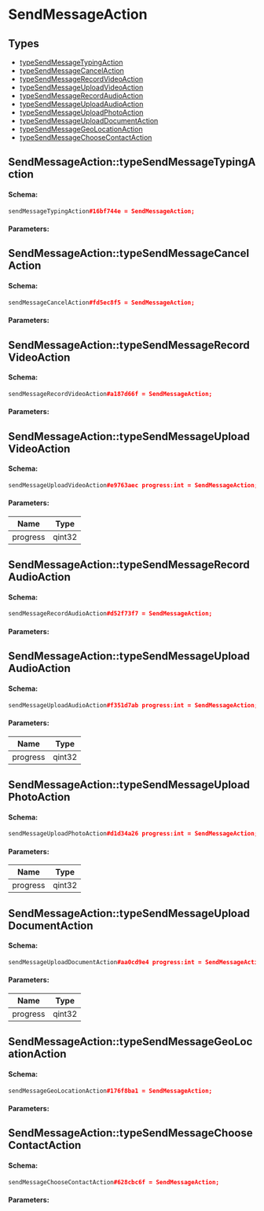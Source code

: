 # SendMessageAction

## Types

* [typeSendMessageTypingAction](#sendmessageactiontypesendmessagetypingaction)
* [typeSendMessageCancelAction](#sendmessageactiontypesendmessagecancelaction)
* [typeSendMessageRecordVideoAction](#sendmessageactiontypesendmessagerecordvideoaction)
* [typeSendMessageUploadVideoAction](#sendmessageactiontypesendmessageuploadvideoaction)
* [typeSendMessageRecordAudioAction](#sendmessageactiontypesendmessagerecordaudioaction)
* [typeSendMessageUploadAudioAction](#sendmessageactiontypesendmessageuploadaudioaction)
* [typeSendMessageUploadPhotoAction](#sendmessageactiontypesendmessageuploadphotoaction)
* [typeSendMessageUploadDocumentAction](#sendmessageactiontypesendmessageuploaddocumentaction)
* [typeSendMessageGeoLocationAction](#sendmessageactiontypesendmessagegeolocationaction)
* [typeSendMessageChooseContactAction](#sendmessageactiontypesendmessagechoosecontactaction)

## SendMessageAction::typeSendMessageTypingAction

#### Schema:

```c++
sendMessageTypingAction#16bf744e = SendMessageAction;
```

#### Parameters:


## SendMessageAction::typeSendMessageCancelAction

#### Schema:

```c++
sendMessageCancelAction#fd5ec8f5 = SendMessageAction;
```

#### Parameters:


## SendMessageAction::typeSendMessageRecordVideoAction

#### Schema:

```c++
sendMessageRecordVideoAction#a187d66f = SendMessageAction;
```

#### Parameters:


## SendMessageAction::typeSendMessageUploadVideoAction

#### Schema:

```c++
sendMessageUploadVideoAction#e9763aec progress:int = SendMessageAction;
```

#### Parameters:

|Name|Type|
|----|----|
|progress|qint32|

## SendMessageAction::typeSendMessageRecordAudioAction

#### Schema:

```c++
sendMessageRecordAudioAction#d52f73f7 = SendMessageAction;
```

#### Parameters:


## SendMessageAction::typeSendMessageUploadAudioAction

#### Schema:

```c++
sendMessageUploadAudioAction#f351d7ab progress:int = SendMessageAction;
```

#### Parameters:

|Name|Type|
|----|----|
|progress|qint32|

## SendMessageAction::typeSendMessageUploadPhotoAction

#### Schema:

```c++
sendMessageUploadPhotoAction#d1d34a26 progress:int = SendMessageAction;
```

#### Parameters:

|Name|Type|
|----|----|
|progress|qint32|

## SendMessageAction::typeSendMessageUploadDocumentAction

#### Schema:

```c++
sendMessageUploadDocumentAction#aa0cd9e4 progress:int = SendMessageAction;
```

#### Parameters:

|Name|Type|
|----|----|
|progress|qint32|

## SendMessageAction::typeSendMessageGeoLocationAction

#### Schema:

```c++
sendMessageGeoLocationAction#176f8ba1 = SendMessageAction;
```

#### Parameters:


## SendMessageAction::typeSendMessageChooseContactAction

#### Schema:

```c++
sendMessageChooseContactAction#628cbc6f = SendMessageAction;
```

#### Parameters:


